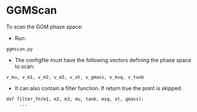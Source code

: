 GGMScan
========

To scan the GGM phase space:

* Run:

```
ggmscan.py
```

* The configfile must have the following vectors defining the phase space to scan:

```
v_mu, v_m1, v_m2, v_m3, v_at, v_gmass, v_msq, v_tanb
```

* It can also contain a filter function. If return true the point is skipped.

```
def filter_fn(m1, m2, m3, mu, tanb, msq, at, gmass):
     ...
```
